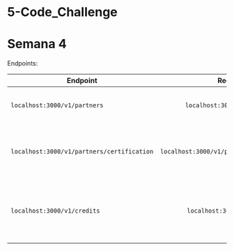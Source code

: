 # 5-Code_Challenge

# Semana 4 

Endpoints:

| Endpoint | Request | Response |
| ------------- |:-------------:| :-----:|
|`localhost:3000/v1/partners`|`localhost:3000/v1/partners`|Debes obtener la lista de los partners|
|`localhost:3000/v1/partners/certification`|`localhost:3000/v1/partners/certification`|Debes obtener la lista de los partners que tengan certificación|
|`localhost:3000/v1/credits`|`localhost:3000/v1/credits`|Debes obtener la lista de los partners que tengan más de 500 créditos|
